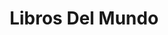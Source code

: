 ---
title: "Libros Del Mundo"
url: /ciudad-autonoma-de-buenos-aires/libros-del-mundo/
shop: libros
---